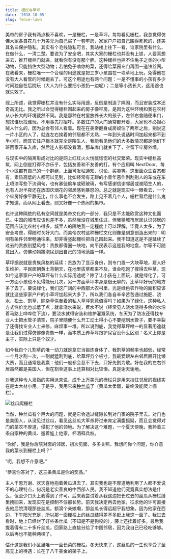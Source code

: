 ```yaml
---
title: 栅栏与草坪
date: '2018-10-05'
slug: fence-lawn
---
```


美帝的房子我有两点极不喜欢，一是栅栏，一是草坪。每每看见栅栏，我总觉得仿佛大家各自花几十万美元为自己买了一套牢房，家家户户把自己围得死死的，还美其名曰保护隐私。其实有个毛线隐私可言，我站楼上往下一看，谁家院里有什么、在做什么，一清二楚。要说为了安全吧，其实大家的栅栏也并没有上锁，人要真想进去，推开栅栏门就进，就看你有没有那个胆。这种栅栏也拦不住兔子之类的小型动物，只能挡住大型动物；若怕兔子啃你的菜，还得给菜园专门再围一道铁丝网。在我看来，栅栏唯一一个合理的用途就是把三岁小孩围在一块草地上玩，免得他在没有大人看管的时候跑丢了。可这个用途也有两个问题：一是不懂事的小孩有多少时间独自在后院玩（大人为什么要把小孩扔一边呢）；二是等小孩长大，这用途也就失效了。

综上所述，我觉得栅栏并没有什么实际用途，反倒是制造了隔阂，而且安装成本还奇高无比。我之所以会觉得栅栏围起来的房子像牢房，是因为这种环境和我在农村从小长大的环境截然不同。我是那种在村里放养长大的孩子，左邻右舍随便串门，想找谁玩找谁玩，不用事先打招呼。多数住户的大门通常都开着，大家也不必担心贼人什么的，因为总会有邻人看着。现在在美帝翻身成房奴住了两年之后，别说这一片小区的人了，就连左右挨着的邻居都不太熟，一年到头说话时间加起来都不到半小时，而其它住户根本就完全是陌生人，我能看见他们的大多数情况都是他们下班回家开车入库，然后连人影都没看清，那车库门就关下了，空留下牢房外墙。

与现实中的隔离形成对比的是网上红红火火恍恍惚惚的社交繁荣。现实中栅栏高筑，网上倒是打得不亦乐乎，包括友善和不友善的打。有个应用叫 NextDoor，每个小区都有自己的一个群组，上面可发帖通知、讨论、买卖等。这里面众生百态都有，素质高低的人都可以见到，比如经常有无聊的小青年恶作剧刮别人的车或在车上喷漆写些下流词句，也有暴徒偷车或砸玻璃，有写感谢信谢邻居或谢陌生人的，也有人对半夜还在放国庆烟花的邻居感到暴怒的。总之就是现实中一眼看去，一个个牢房好像平静无比，什么事也不会发生，路上见不着几个人，栅栏背后是什么鬼才知道，而从网上看去，则又好像一个热闹的集市。

也许这种隔绝的私有空间就是美帝文化的一部分，我只是不太能欣赏这种文化而已。中国的城市应该也差不多，虽然我没在城里住过，但我猜城市居民认识邻居的范围应该比农村小得多。城里人的隔绝我一定程度上可以理解，毕竟人太多，为了安全考虑，得随时关好大门，而美帝农村这种栅栏文化则像是刻意创造出来的：明明有条件邻里畅通往来，却非得竖起栅栏把自己围起来。我不知道这是不是延续了过去的贵族别墅风格：贵族都得圈一块地，向平民表示这是我的地盘，尔等不可随意出入。仿佛动物撒泡尿划出自己的领地范围一样。

草坪据说就是贵族风格的延续：贵族为了显示身份，则专门置一大块草地，雇人好生维护。平民面朝黄土背朝天，在地里拔草都来不及，谁会吃饱了撑得去种草。现如今这家家户户的草坪有什么实际用途呢？除了让小孩在上面玩，就是绿化了。可一方面小孩也不见得能玩几次，另一方面草坪本身是很无聊的，比草坪好玩的地方多了去了。要说绿化，我们这广阔的中西部大农村里，光是绿色农作物的面积应该就比这些家家户户的小草坪加起来大多了，所以我们各自辛辛苦苦通过施肥、浇水、松土、割草、除杂草供奉着的私人草坪究竟值得吗？如果为了绿化，这种私人方式性价比也忒低了点；就拿浇水来说，费水不说（经常见人浇水浇得多余的水沿着马路上哗哗往下流），要浇水就得安装和维护灌溉系统，冬天为了防冻还得找专业人士把水管子清空，院子里随便什么开工动土得小心不要挖到水管子，要不幸裂了还得找专业人士来修，麻烦事一堆。所以说到底，我觉得草坪唯一的显著用途就是让我们过得仿佛像贵族一样，而本质上养草坪跟铲屎官没什么区别：名义上你是主子，实际上只是个奴才。

如今我自个儿割草的唯一动力就是拿它当锻炼身体了。我割草的频率也超低，经常一个月才割一次，一割就猛割到底，给草坪剪个板寸。我最爱跟左右邻居展开比懒大赛，而且通常是我赢：他们一般都会忍不下去，只好先割为敬。好在我的左右邻居虽然都是美国人，但在割草这事上还算相对比较懒。真是谢天谢地。

对我这种令人发指的实用派来说，成千上万美元的栅栏只是用来挡住邻居的视线实在是太大材小用。于是乎，我用它来[种丝瓜](/cn/2018/08/loofah/)了（黄瓜太柔弱，最终没能爬上栅栏）。

![丝瓜爬栅栏](https://db.yihui.org/images/fence-luffa.jpg)

当然，种丝瓜有个巨大的问题，就是它会透过缝隙长到对门家的院子里去。对门也是美国人，从没见过丝瓜，看见这丝瓜大军杀将过来肯定满腹狐疑，而且会觉得对门的菜农不厚道，侵犯了他的领地。为了解决这个难题，一个夏天傍晚，我拎着三条自家种的黄瓜、遛着娃上他家，杯酒释兵权。

“你好，我是你后院对面的邻居，初次见面，多多关照。我想问你个问题，你介意我的菜长到栅栏上吗？”

“呃，我想不介意吧。”

“恭喜你答对了，这三条黄瓜是你的奖品。”

主人千恩万谢、欢天喜地抱着黄瓜进去了。其实我也是不厚道地利用了人都不爱说不的心理特点，何况是老实善良的中西部人民。我不知道他们究竟真实想法是什么，但至少口头上我得到了许可。后来我尝试着从我这边把长过去的丝瓜从栅栏缝里拽回来，发现实在是控制不住那长势。前天我决定再去他家，征求他的许可直接去他后院清理那些丝瓜。额滴个亲娘嘞，那丝瓜长得远超乎我想象。因为他家在西边，下午阳光充足，所以那一面栅栏上的丝瓜结得差不多赶上我这一面了。我过去看时，地上已经烂了好些条丝瓜（不知是不是狗咬的），藤上还挂着好多。最后我提着得有二十多斤丝瓜，回家路上直接分给了中国邻居，因为我自己已经吃够够。以后再也不能种两棵了。

估计这是我们小区里唯一一面长菜的栅栏。冬天快来了，这丝瓜的一生也享受了至高无上的待遇：长在了八千美金的架子上。
